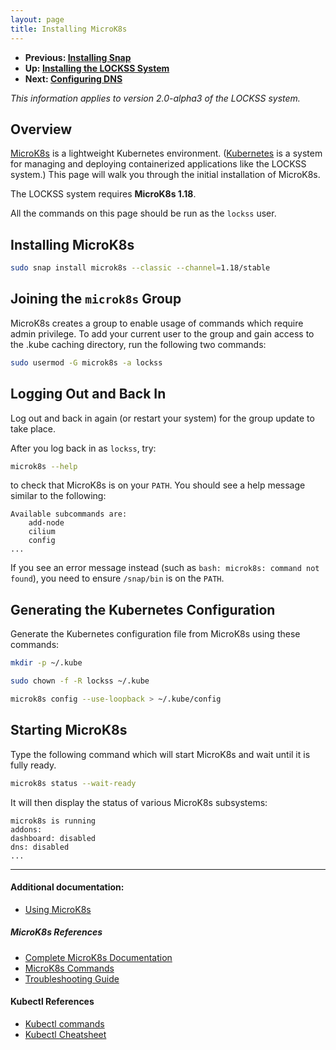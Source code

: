 ```yaml
---
layout: page
title: Installing MicroK8s
---
```


*   **Previous: [Installing Snap](snap)**
*   **Up: [Installing the LOCKSS System](.)**
*   **Next: [Configuring DNS](dns)**

*This information applies to version 2.0-alpha3 of the LOCKSS system.*

## Overview

[MicroK8s](https://microk8s.io/) is a lightweight Kubernetes environment. ([Kubernetes](https://kubernetes.io/) is a system for managing and deploying containerized applications like the LOCKSS system.) This page will walk you through the initial installation of MicroK8s.

The LOCKSS system requires **MicroK8s 1.18**.

All the commands on this page should be run as the `lockss` user.

## Installing MicroK8s

```bash
sudo snap install microk8s --classic --channel=1.18/stable
```

## Joining the `microk8s` Group

MicroK8s creates a group to enable usage of commands which require admin privilege. To add your current user to the group and gain access to the .kube caching directory, run the following two commands:

```bash
sudo usermod -G microk8s -a lockss
```

## Logging Out and Back In

Log out and back in again (or restart your system) for the group update to take place.

After you log back in as `lockss`, try:

```bash
microk8s --help
```

to check that MicroK8s is on your `PATH`. You should see a help message similar to the following:

```text
Available subcommands are:
	add-node
	cilium
	config
...
```

If you see an error message instead (such as `bash: microk8s: command not found`), you need to ensure `/snap/bin` is on the `PATH`.

## Generating the Kubernetes Configuration

Generate the Kubernetes configuration file from MicroK8s using these commands:

```bash
mkdir -p ~/.kube

sudo chown -f -R lockss ~/.kube

microk8s config --use-loopback > ~/.kube/config
```

## Starting MicroK8s

Type the following command which will start MicroK8s and wait until it is fully ready.

```bash
microk8s status --wait-ready
```

It will then display the status of various MicroK8s subsystems:

```text
microk8s is running
addons:
dashboard: disabled
dns: disabled
...
```

----

#### Additional documentation:

*   [Using MicroK8s](../appendix/using-microk8s)

##### MicroK8s References

*   [Complete MicroK8s Documentation](https://microk8s.io/docs)
*   [MicroK8s Commands](https://microk8s.io/docs/commands) 
*   [Troubleshooting Guide](https://microk8s.io/docs/troubleshooting)

#### Kubectl References

*   [Kubectl commands](https://kubernetes.io/docs/reference/generated/kubectl/kubectl-commands)
*   [Kubectl Cheatsheet](https://kubernetes.io/docs/reference/kubectl/cheatsheet/)
